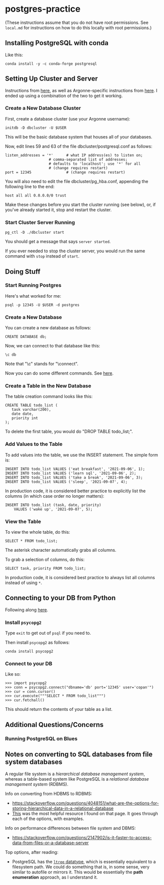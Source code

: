 # postgres-practice

(These instructions assume that you do not have root permissions.
See `local.md` for instructions on how to do this locally with root permissions.)

## Installing PostgreSQL with conda

Like this:
```
conda install -y -c conda-forge postgresql
```

## Setting Up Cluster and Server

Instructions from [here](https://gist.github.com/gwangjinkim/f13bf596fefa7db7d31c22efd1627c7a),
as well as Argonne-specific instructions from [here](https://www.alcf.anl.gov/support-center/theta/postgresql-and-sqlite).
I ended up using a combination of the two to get it working.

### Create a New Database Cluster

First, create a database cluster (use your Argonne username):
```
initdb -D dbcluster -U $USER
```
This will be the basic database system that houses all of your databases.

Now, edit lines 59 and 63 of the file dbcluster/postgresql.conf as follows:
```
listen_addresses = '*'      # what IP address(es) to listen on;
                    # comma-separated list of addresses;
                    # defaults to 'localhost'; use '*' for all
                    # (change requires restart)
port = 12345                # (change requires restart)
```
You will also need to edit the file dbcluster/pg_hba.conf, appending the following line to the end:
```
host all all 0.0.0.0/0 trust
```
Make these changes before you start the cluster running (see below), or, if you've already started it, stop and restart the cluster.


### Start Cluster Server Running
```
pg_ctl -D ./dbcluster start
```
You should get a message that says `server started`.

If you ever needed to stop the cluster server, you would run the same command with `stop` instead of `start`.


## Doing Stuff

### Start Running Postgres

Here's what worked for me:
```
psql -p 12345 -U $USER -d postgres
```

### Create a New Database

You can create a new database as follows:
```
CREATE DATABASE db;
```
Now, we can connect to that database like this:
```
\c db
```
Note that "\c" stands for "\connect".

Now you can do some different commands. See
[here](https://www.postgresql.org/docs/8.0/tutorial-select.html).


### Create a Table in the New Database

The table creation command looks like this:
```
CREATE TABLE todo_list (
   task varchar(200),
   date date,
   priority int
);
```
To delete the first table, you would do "DROP TABLE todo_list;".

### Add Values to the Table

To add values into the table, we use the INSERT statement.
The simple form is:
```
INSERT INTO todo_list VALUES ('eat breakfast', '2021-09-06', 1);
INSERT INTO todo_list VALUES ('learn sql', '2021-09-06', 2);
INSERT INTO todo_list VALUES ('take a break', '2021-09-06', 3);
INSERT INTO todo_list VALUES ('sleep', '2021-09-07', 4);
```

In production code, it is considered better practice to explicitly list the columns (in which
case order no longer matters):
```
INSERT INTO todo_list (task, date, priority)
    VALUES ('wake up', '2021-09-07', 5);
```

### View the Table

To view the whole table, do this:
```
SELECT * FROM todo_list;
```
The asterisk character automatically grabs all columns.

To grab a selection of columns, do this:
```
SELECT task, priority FROM todo_list;
```
In production code, it is considered best practice to always list all columns instead of using `*`.

## Connecting to your DB from Python

Following along [here](https://www.postgresqltutorial.com/postgresql-python/).

### Install `psycopg2`

Type `exit` to get out of `psql` if you need to.

Then install `psycopg2` as follows:
```
conda install psycopg2
```

### Connect to your DB

Like so:
```
>>> import psycopg2
>>> conn = psycopg2.connect("dbname='db' port='12345' user='copan'")
>>> cur = conn.cursor()
>>> cur.execute("""SELECT * FROM todo_list""")
>>> cur.fetchall()
```
This should return the contents of your table as a list.

## Additional Questions/Concerns

### Running PostgreSQL on Blues

## Notes on converting to SQL databases from file system databases

A regular file system is a *hierarchical database management system*, whereas a
table-based system like PostgreSQL is a *relational database management system*
(RDBMS).

Info on converting from HDBMS to RDBMS:

 - https://stackoverflow.com/questions/4048151/what-are-the-options-for-storing-hierarchical-data-in-a-relational-database
 - [This](https://www.slideshare.net/billkarwin/models-for-hierarchical-data) was the most helpful resource I found on that page. It goes through each of the options, with examples.

Info on performance differences between file system and DBMS:

 - https://stackoverflow.com/questions/2147902/is-it-faster-to-access-data-from-files-or-a-database-server

Top options, after reading:

 - PostgreSQL has the [`ltree` datatype](https://www.postgresql.org/docs/current/ltree.html), which is essentially equivalent to a filesystem path. We could do something that is, in some sense, very similar to autofile or mirrors it. This would be essentially the **path enumeration** approach, as I understand it.

